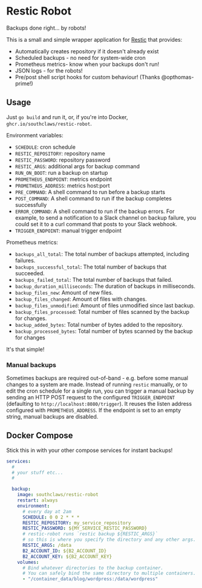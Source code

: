 # Restic Robot

Backups done right... by robots!

This is a small and simple wrapper application for [Restic](https://github.com/restic/restic/) that provides:

- Automatically creates repository if it doesn't already exist
- Scheduled backups - no need for system-wide cron
- Prometheus metrics- know when your backups don't run!
- JSON logs - for the robots!
- Pre/post shell script hooks for custom behaviour! (Thanks @opthomas-prime!)

## Usage

Just `go build` and run it, or, if you're into Docker, `ghcr.io/southclaws/restic-robot`.

Environment variables:

- `SCHEDULE`: cron schedule
- `RESTIC_REPOSITORY`: repository name
- `RESTIC_PASSWORD`: repository password
- `RESTIC_ARGS`: additional args for backup command
- `RUN_ON_BOOT`: run a backup on startup
- `PROMETHEUS_ENDPOINT`: metrics endpoint
- `PROMETHEUS_ADDRESS`: metrics host:port
- `PRE_COMMAND`: A shell command to run before a backup starts
- `POST_COMMAND`: A shell command to run if the backup completes successfully
- `ERROR_COMMAND`: A shell command to run if the backup errors. For example, to send a notification to a Slack channel on backup failure, you could set it to a curl command that posts to your Slack webhook.
- `TRIGGER_ENDPOINT`: manual trigger endpoint

Prometheus metrics:

- `backups_all_total`: The total number of backups attempted, including failures.
- `backups_successful_total`: The total number of backups that succeeded.
- `backups_failed_total`: The total number of backups that failed.
- `backup_duration_milliseconds`: The duration of backups in milliseconds.
- `backup_files_new`: Amount of new files.
- `backup_files_changed`: Amount of files with changes.
- `backup_files_unmodified`: Amount of files unmodified since last backup.
- `backup_files_processed`: Total number of files scanned by the backup for changes.
- `backup_added_bytes`: Total number of bytes added to the repository.
- `backup_processed_bytes`: Total number of bytes scanned by the backup for changes

It's that simple!

### Manual backups

Sometimes backups are required out-of-band - e.g. before some manual changes to a system
are made. Instead of running `restic` manually, or to edit the cron schedule for a single
run, you can trigger a manual backup by sending an HTTP POST request to the configured
`TRIGGER_ENDPOINT` (defaulting to `http://localhost:8080/trigger`). It reuses the listen
address configured with `PROMETHEUS_ADDRESS`. If the endpoint is set to an empty string,
manual backups are disabled.

## Docker Compose

Stick this in with your other compose services for instant backups!

```yml
services:
  #
  # your stuff etc...
  #

  backup:
    image: southclaws/restic-robot
    restart: always
    environment:
      # every day at 2am
      SCHEDULE: 0 0 2 * * *
      RESTIC_REPOSITORY: my_service_repository
      RESTIC_PASSWORD: ${MY_SERVICE_RESTIC_PASSWORD}
      # restic-robot runs `restic backup ${RESTIC_ARGS}`
      # so this is where you specify the directory and any other args.
      RESTIC_ARGS: /data
      B2_ACCOUNT_ID: ${B2_ACCOUNT_ID}
      B2_ACCOUNT_KEY: ${B2_ACCOUNT_KEY}
    volumes:
      # Bind whatever directories to the backup container.
      # You can safely bind the same directory to multiple containers.
      - "/container_data/blog/wordpress:/data/wordpress"
```
